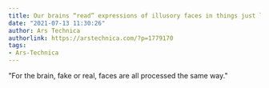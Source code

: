 ```yaml
---
title: Our brains “read” expressions of illusory faces in things just like real faces
date: "2021-07-13 11:30:26"
author: Ars Technica
authorlink: https://arstechnica.com/?p=1779170
tags:
- Ars-Technica
---
```

"For the brain, fake or real, faces are all processed the same way."